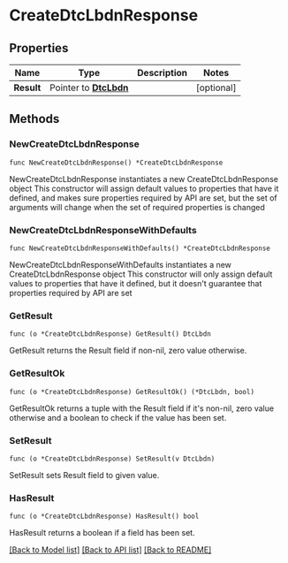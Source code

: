 # CreateDtcLbdnResponse

## Properties

Name | Type | Description | Notes
------------ | ------------- | ------------- | -------------
**Result** | Pointer to [**DtcLbdn**](DtcLbdn.md) |  | [optional] 

## Methods

### NewCreateDtcLbdnResponse

`func NewCreateDtcLbdnResponse() *CreateDtcLbdnResponse`

NewCreateDtcLbdnResponse instantiates a new CreateDtcLbdnResponse object
This constructor will assign default values to properties that have it defined,
and makes sure properties required by API are set, but the set of arguments
will change when the set of required properties is changed

### NewCreateDtcLbdnResponseWithDefaults

`func NewCreateDtcLbdnResponseWithDefaults() *CreateDtcLbdnResponse`

NewCreateDtcLbdnResponseWithDefaults instantiates a new CreateDtcLbdnResponse object
This constructor will only assign default values to properties that have it defined,
but it doesn't guarantee that properties required by API are set

### GetResult

`func (o *CreateDtcLbdnResponse) GetResult() DtcLbdn`

GetResult returns the Result field if non-nil, zero value otherwise.

### GetResultOk

`func (o *CreateDtcLbdnResponse) GetResultOk() (*DtcLbdn, bool)`

GetResultOk returns a tuple with the Result field if it's non-nil, zero value otherwise
and a boolean to check if the value has been set.

### SetResult

`func (o *CreateDtcLbdnResponse) SetResult(v DtcLbdn)`

SetResult sets Result field to given value.

### HasResult

`func (o *CreateDtcLbdnResponse) HasResult() bool`

HasResult returns a boolean if a field has been set.


[[Back to Model list]](../README.md#documentation-for-models) [[Back to API list]](../README.md#documentation-for-api-endpoints) [[Back to README]](../README.md)


